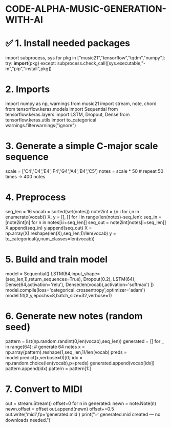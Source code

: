 # CODE-ALPHA-MUSIC-GENERATION-WITH-AI
# ✅ 1. Install needed packages
import subprocess, sys
for pkg in ["music21","tensorflow","tqdm","numpy"]:
    try: __import__(pkg)
    except: subprocess.check_call([sys.executable,"-m","pip","install",pkg])

# 2. Imports
import numpy as np, warnings
from music21 import stream, note, chord
from tensorflow.keras.models import Sequential
from tensorflow.keras.layers import LSTM, Dropout, Dense
from tensorflow.keras.utils import to_categorical
warnings.filterwarnings("ignore")

# 3. Generate a simple C-major scale sequence
scale = ['C4','D4','E4','F4','G4','A4','B4','C5']
notes = scale * 50  # repeat 50 times → 400 notes

# 4. Preprocess
seq_len = 16
vocab = sorted(set(notes))
note2int = {n:i for i,n in enumerate(vocab)}
X, y = [], []
for i in range(len(notes)-seq_len):
    seq_in = [note2int[n] for n in notes[i:i+seq_len]]
    seq_out = note2int[notes[i+seq_len]]
    X.append(seq_in)
    y.append(seq_out)
X = np.array(X).reshape(len(X),seq_len,1)/len(vocab)
y = to_categorical(y,num_classes=len(vocab))

# 5. Build and train model
model = Sequential([
    LSTM(64,input_shape=(seq_len,1),return_sequences=True),
    Dropout(0.2),
    LSTM(64),
    Dense(64,activation='relu'),
    Dense(len(vocab),activation='softmax')
])
model.compile(loss='categorical_crossentropy',optimizer='adam')
model.fit(X,y,epochs=8,batch_size=32,verbose=1)

# 6. Generate new notes (random seed)
pattern = list(np.random.randint(0,len(vocab),seq_len))
generated = []
for _ in range(64):  # generate 64 notes
    x = np.array(pattern).reshape(1,seq_len,1)/len(vocab)
    preds = model.predict(x,verbose=0)[0]
    idx = np.random.choice(len(vocab),p=preds)
    generated.append(vocab[idx])
    pattern.append(idx)
    pattern = pattern[1:]

# 7. Convert to MIDI
out = stream.Stream()
offset=0
for n in generated:
    newn = note.Note(n)
    newn.offset = offset
    out.append(newn)
    offset+=0.5
out.write('midi',fp='generated.mid')
print("✅ generated.mid created — no downloads needed.")

